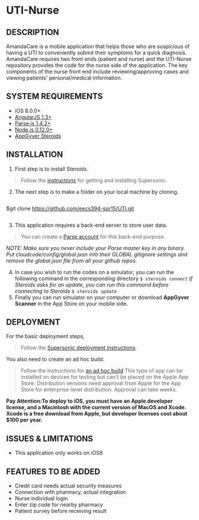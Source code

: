 # UTI-Nurse

## DESCRIPTION
AmandaCare is a mobile application that helps those who are suspicious of having a UTI to conveniently submit their symptoms for a quick diagnosis. AmandaCare requires two front ends (patient and nurse) and the UTI-Nurse repository provides the code for the nurse side of the application. 
The key components of the nurse front end include reviewing/approving cases and viewing patients' personal/medical information.

## SYSTEM REQUIREMENTS
* iOS 8.0.0+
* [AngularJS 1.3+](https://github.com/angular/angular.js)
* [Parse.js 1.4.2+](https://parse.com/downloads/javascript/parse-1.4.2.min.js)
* [Node.js 0.12.0+](https://nodejs.org/)
* [AppGyver Steroids](http://www.appgyver.com/steroids)

## INSTALLATION

1. First step is to install Steroids.
>Follow the [instructions](https://academy.appgyver.com/installwizard/steps#/home) for getting and installing Supersonic.

2. The next step is to make a folder on your local machine by cloning.
>```bash
$git clone https://github.com/eecs394-spr15/UTI.git
>```
3. This application requires a back-end server to store user data. 
>You can create a [Parse account](https://www.parse.com/signup) for this back-end purpose.

  *NOTE: Make sure you never include your Parse master key in any binary. Put cloudcode/config/global.json into their GLOBAL gitignore settings and remove the global.json file from all your github repos.*

4. In case you wish to run the codes on a simulator, you can run the following command in the corresponding directory
`$ steroids connect`
*If Steroids asks for an update, you can run this command before connecting to Steroids*
`$ steroids update`
5. Finally you can run simulator on your computer or download **AppGyver Scanner** in the App Store on your mobile side.


## DEPLOYMENT

For the basic deployment steps,
>Follow the [Supersonic deployment instructions](http://docs.appgyver.com/tooling/build-service/build-settings/deploying-to-cloud/).

You also need to create an ad hoc build.
>Follow the instructions for [an ad hoc build](http://docs.appgyver.com/tooling/build-service/build-settings/building-a-debug-build/) This type of app can be installed on devices for testing but can't be placed on the Apple App Store. Distribution versions need approval from Apple for the App Store for enterprise-level distribution. Approval can take weeks.

**Pay Attention:To deploy to iOS, you must have an Apple developer license, and a Macintosh with the current version of MacOS and Xcode. Xcode is a free download from Apple, but developer licenses cost about $100 per year.**

## ISSUES & LIMITATIONS
* This application only works on iOS8

## FEATURES TO BE ADDED
* Credit card needs actual security measures
* Connection with pharmacy, actual integration
* Nurse individual login
* Enter zip code for nearby pharmacy
* Patient survey before receiving result
